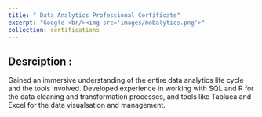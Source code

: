 ```yaml
---
title: " Data Analytics Professional Certificate"
excerpt: "Google <br/><img src='images/mobalytics.png'>"
collection: certifications
---
```


## Desrciption :

Gained an immersive understanding of the entire data analytics life cycle and the tools involved. 
Developed experience in working with SQL and R for the data cleaning and transformation processes, and tools like Tabluea and Excel for the data visualsation and management. 
